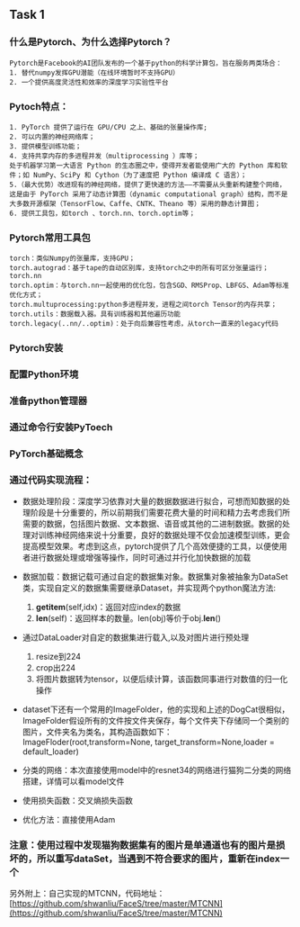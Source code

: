 ## Task 1

### 什么是Pytorch、为什么选择Pytorch？
    Pytorch是Facebook的AI团队发布的一个基于python的科学计算包，旨在服务两类场合：
    1. 替代numpy发挥GPU潜能（在线环境暂时不支持GPU）
    2. 一个提供高度灵活性和效率的深度学习实验性平台 

### Pytoch特点：
    1. PyTorch 提供了运行在 GPU/CPU 之上、基础的张量操作库; 
    2. 可以内置的神经网络库；
    3. 提供模型训练功能；
    4. 支持共享内存的多进程并发（multiprocessing ）库等；
    处于机器学习第一大语言 Python 的生态圈之中，使得开发者能使用广大的 Python 库和软件；如 NumPy、SciPy 和 Cython（为了速度把 Python 编译成 C 语言）；
    5.（最大优势）改进现有的神经网络，提供了更快速的方法——不需要从头重新构建整个网络，这是由于 PyTorch 采用了动态计算图（dynamic computational graph）结构，而不是大多数开源框架（TensorFlow、Caffe、CNTK、Theano 等）采用的静态计算图；
    6. 提供工具包，如torch 、torch.nn、torch.optim等；
### Pytorch常用工具包
    torch：类似Numpy的张量库，支持GPU；
    torch.autograd：基于tape的自动区别库，支持torch之中的所有可区分张量运行；
    torch.nn
    torch.optim：与torch.nn一起使用的优化包，包含SGD、RMSProp、LBFGS、Adam等标准优化方式；
    torch.multuprocessing:python多进程并发，进程之间torch Tensor的内存共享；
    torch.utils：数据载入器。具有训练器和其他遍历功能
    torch.legacy(..nn/..optim)：处于向后兼容性考虑，从torch一直来的legacy代码

### Pytorch安装
### 配置Python环境
### 准备python管理器
### 通过命令行安装PyToech
### PyTorch基础概念
### 通过代码实现流程：
* 数据处理阶段：深度学习依靠对大量的数据数据进行拟合，可想而知数据的处理阶段是十分重要的，所以前期我们需要花费大量的时间和精力去考虑我们所需要的数据，包括图片数据、文本数据、语音或其他的二进制数据。数据的处理对训练神经网络来说十分重要，良好的数据处理不仅会加速模型训练，更会提高模型效果。考虑到这点，pytorch提供了几个高效便捷的工具，以便使用者进行数据处理或增强等操作，同时可通过并行化加快数据的加载

* 数据加载：数据记载可通过自定的数据集对象。数据集对象被抽象为DataSet类，实现自定义的数据集需要继承Dataset，并实现两个python魔法方法: 
    1) __getitem__(self,idx)：返回对应index的数据
    2) __len__(self)：返回样本的数量。len(obj)等价于obj.__len__()

* 通过DataLoader对自定的数据集进行载入,以及对图片进行预处理
  1. resize到224
  2. crop出224
  3. 将图片数据转为tensor，以便后续计算，该函数同事进行对数值的归一化操作

* dataset下还有一个常用的ImageFolder，他的实现和上述的DogCat很相似，ImageFolder假设所有的文件按文件夹保存，每个文件夹下存储同一个类别的图片，文件夹名为类名，其构造函数如下：ImageFloder(root,transform=None, target_transform=None,loader = default_loader)

* 分类的网络：本次直接使用model中的resnet34的网络进行猫狗二分类的网络搭建，详情可以看model文件
  
* 使用损失函数：交叉熵损失函数
  
* 优化方法：直接使用Adam
  
### 注意：使用过程中发现猫狗数据集有的图片是单通道也有的图片是损坏的，所以重写dataSet，当遇到不符合要求的图片，重新在index一个



另外附上：自己实现的MTCNN，代码地址：[https://github.com/shwanliu/FaceS/tree/master/MTCNN](https://github.com/shwanliu/FaceS/tree/master/MTCNN)
